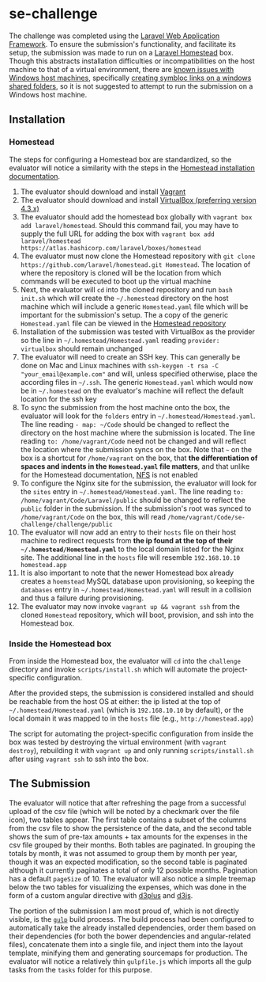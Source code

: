
# se-challenge

The challenge was completed using the [Laravel Web Application Framework](http://laravel.com/). To ensure the submission's functionality, and facilitate its setup, the submission was made to run on a [Laravel Homestead](http://laravel.com/docs/5.1/homestead) box. Though this abstracts installation difficulties or incompatibilities on the host machine to that of a virtual environment, there are [known issues with Windows host machines](https://github.com/mitchellh/vagrant/issues?utf8=%E2%9C%93&q=windows+shared), specifically [creating symbloc links on a windows shared folders](https://docs.vagrantup.com/v2/synced-folders/basic_usage.html), so it is not suggested to attempt to run the submission on a Windows host machine.


## Installation
### Homestead
The steps for configuring a Homestead box are standardized, so the evaluator will notice a similarity with the steps in the [Homestead installation documentation](http://laravel.com/docs/5.1/homestead).

1. The evaluator should download and install [Vagrant](https://www.vagrantup.com/downloads.html)
1. The evaluator should download and install [VirtualBox (preferring version 4.3.x)](https://www.virtualbox.org/wiki/Download_Old_Builds_4_3)
1. The evaluator should add the homestead box globally with `vagrant box add laravel/homestead`. Should this command fail, you may have to supply the full URL for adding the box with `vagrant box add laravel/homestead https://atlas.hashicorp.com/laravel/boxes/homestead`
1. The evaluator must now clone the Homestead repository with `git clone https://github.com/laravel/homestead.git Homestead`. The location of where the repository is cloned will be the location from which commands will be executed to boot up the virtual machine
1. Next, the evaluator will `cd` into the cloned repository and run `bash init.sh` which will create the `~/.homestead` directory on the host machine which will include a generic `Homestead.yaml` file which will be important for the submission's setup. The a copy of the generic `Homestead.yaml` file can be viewed in the [Homestead repository](https://github.com/laravel/homestead/blob/master/src/stubs/Homestead.yaml)
1. Installation of the submission was tested with VirtualBox as the provider so the line in `~/.homestead/Homestead.yaml` reading `provider: virtualbox` should remain unchanged
1. The evaluator will need to create an SSH key. This can generally be done on Mac and Linux machines with `ssh-keygen -t rsa -C "your_email@example.com"` and will, unless specified otherwise, place the according files in `~/.ssh`. The generic `Homestead.yaml` which would now be in `~/.homestead` on the evaluator's machine will reflect the default location for the ssh key
1. To sync the submission from the host machine onto the box, the evaluator will look for the `folders` entry in `~/.homestead/Homestead.yaml`. The line reading `- map: ~/Code` should be changed to reflect the directory on the host machine where the submission is located. The line reading `to: /home/vagrant/Code` need not be changed and will reflect the location where the submission syncs on the box. Note that `~` on the box is a shortcut for `/home/vagrant` on the box, that **the differentiation of spaces and indents in the `Homestead.yaml` file matters**, and that unlike for the Homestead documentation, [NFS](http://docs.vagrantup.com/v2/synced-folders/nfs.html) is not enabled
1. To configure the Nginx site for the submission, the evaluator will look for the `sites` entry in `~/.homestead/Homestead.yaml`. The line reading `to: /home/vagrant/Code/Laravel/public` should be changed to reflect the `public` folder in the submission. If the submission's root was synced to `/home/vagrant/Code` on the box, this will read `/home/vagrant/Code/se-challenge/challenge/public`
1. The evaluator will now add an entry to their `hosts` file on their host machine to redirect requests from **the ip found at the top of their `~/.homestead/Homestead.yaml`** to the local domain listed for the Nginx site. The additional line in the `hosts` file will resemble `192.168.10.10  homestead.app`
1. It is also important to note that the newer Homestead box already creates a `hoemstead` MySQL database upon provisioning, so keeping the `databases` entry in `~/.homestead/Homestead.yaml` will result in a collision and thus a failure during provisioning.
1. The evaluator may now invoke `vagrant up && vagrant ssh` from the cloned `Homestead` repository, which will boot, provision, and ssh into the Homestead box.

### Inside the Homestead box
From inside the Homestead box, the evaluator will `cd` into the `challenge` directory and invoke `scripts/install.sh` which will automate the project-specific configuration.

After the provided steps, the submission is considered installed and should be reachable from the host OS at either: the ip listed at the top of `~/.homestead/Homestead.yaml` (which is `192.168.10.10` by default), or the local domain it was mapped to in the `hosts` file (e.g., `http://homestead.app`)

The script for automating the project-specific configuration from inside the box was tested by destroying the virtual environment (with `vagrant destroy`), rebuilding it with `vagrant up` and only running `scripts/install.sh` after using `vagrant ssh` to ssh into the box.

## The Submission 
The evaluator will notice that after refreshing the page from a successful upload of the csv file (which will be noted by a checkmark over the file icon), two tables appear. The first table contains a subset of the columns from the csv file to show the persistence of the data, and the second table shows the sum of pre-tax amounts + tax amounts for the expenses in the csv file grouped by their months. Both tables are paginated. In grouping the totals by month, it was not assumed to group them by month per year, though it was an expected modification, so the second table is paginated although it currently paginates a total of only 12 possible months. Pagination has a default `pageSize` of 10. The evaluator will also notice a simple treemap below the two tables for visualizing the expenses, which was done in the form of a custom angular directive with [d3plus](http://d3plus.org/) and [d3js](http://d3js.org/).

The portion of the submission I am most proud of, which is not directly visible, is the [`gulp`](http://gulpjs.com/) build process. The build process had been configured to automatically take the already installed dependencies, order them based on their dependencies (for both the bower dependencies and angular-related files), concatenate them into a single file, and inject them into the layout template, minifying them and generating sourcemaps for production. The evaluator will notice a relatively thin `gulpfile.js` which imports all the gulp tasks from the `tasks` folder for this purpose.
